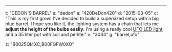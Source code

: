 ---
t: "DEDON'S BARREL"
s: "dedon"
a: "420DeDon420"
d: "2015-03-05"
c: "This is my first grow! I've decided to build a supersized setup with a big blue barrel. I hope you like it, the lighting system has a chain that lets me <strong>adjust the height of the bulbs easily</strong>. I'm using a really cool <a href='https://amzn.to/36NO5zr'>UFO LED light</a>, and a 35 liter pot with soil and perlite."
v: "3034"
g: "barrel,ufo"

z: "B0025QI4XC,B00FGFW0XO"
